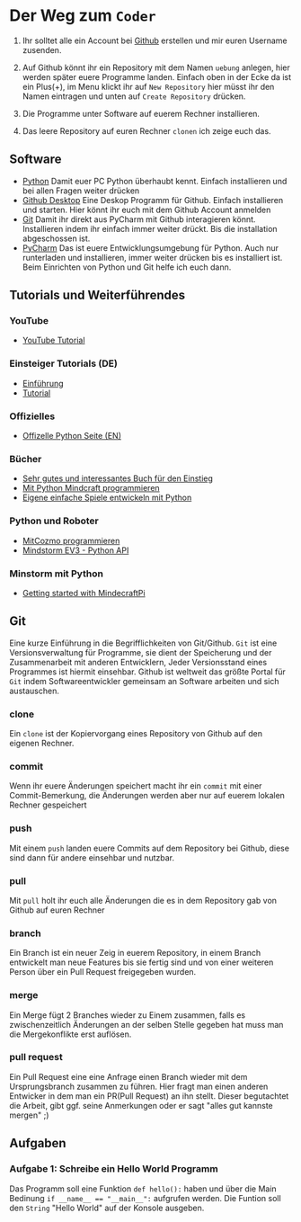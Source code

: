 # Der Weg zum `Coder`
1. Ihr solltet alle ein Account bei [Github](https://www.github.com) erstellen und mir euren Username zusenden.

2. Auf Github könnt ihr ein Repository mit dem Namen `uebung` anlegen, hier werden später euere Programme landen.
Einfach oben in der Ecke da ist ein Plus(+), im Menu klickt ihr auf `New Repository` hier müsst ihr den Namen eintragen und unten auf `Create Repository` drücken.
3. Die Programme unter Software auf euerem Rechner installieren.
4. Das leere Repository auf euren Rechner `clonen` ich zeige euch das.
## Software
* [Python](https://www.python.org/downloads) Damit euer PC Python überhaubt kennt. Einfach installieren und bei allen Fragen weiter drücken 
* [Github Desktop](https://desktop.github.com) Eine Deskop Programm für Github. Einfach installieren und starten. Hier könnt ihr euch mit dem Github Account anmelden
* [Git](https://git-scm.com/downloads) Damit ihr direkt aus PyCharm mit Github interagieren könnt. Installieren indem ihr einfach immer weiter drückt. Bis die installation abgeschossen ist.
* [PyCharm](https://www.jetbrains.com/pycharm-edu/download/index.html) Das ist euere Entwicklungsumgebung für Python. Auch nur runterladen und installieren, immer weiter drücken bis es installiert ist. Beim Einrichten von Python und Git helfe ich euch dann.

## Tutorials und Weiterführendes
### YouTube
* [YouTube Tutorial](https://www.youtube.com/playlist?list=PLNmsVeXQZj7q0ao69AIogD94oBgp3E9Zs)

### Einsteiger Tutorials (DE)
* [Einführung](https://tutorial.djangogirls.org/de/python_introduction/)
* [Tutorial](https://py-tutorial-de.readthedocs.io/de/python-3.3/)

### Offizielles 
* [Offizelle Python Seite (EN)](https://docs.python.org/3/)

### Bücher
* [Sehr gutes und interessantes Buch für den Einstieg](https://www.amazon.de/dp/3836265141/ref=cm_sw_em_r_mt_dp_U_OtBqEbCGVCZHA)
* [Mit Python Mindcraft programmieren](https://www.amazon.de/dp/3864905184/ref=cm_sw_em_r_mt_dp_U_nEBqEb50FG1V3)
* [Eigene einfache Spiele entwickeln mit Python](https://www.amazon.de/dp/3864904927/ref=cm_sw_em_r_mt_dp_U_tEBqEbWXC3D26)

### Python und Roboter
* [MitCozmo programmieren](https://github.com/anki/cozmo-python-sdk)
* [Mindstorm EV3 - Python API](https://education.lego.com/de-de/support/mindstorms-ev3/python-for-ev3)

### Minstorm mit Python
* [Getting started with MindecraftPi](https://projects.raspberrypi.org/en/projects/getting-started-with-minecraft-pi)

## Git
Eine kurze Einführung in die Begrifflichkeiten von Git/Github. `Git` ist eine Versionsverwaltung für Programme, sie dient der Speicherung und der Zusammenarbeit mit anderen Entwicklern, Jeder Versionsstand eines Programmes ist hiermit einsehbar. Github ist weltweit das größte Portal für `Git` indem Softwareentwickler gemeinsam an Software arbeiten und sich austauschen. 
### clone
Ein `clone` ist der Kopiervorgang eines Repository von Github auf den eigenen Rechner.  
### commit
Wenn ihr euere Änderungen speichert macht ihr ein `commit` mit einer Commit-Bemerkung, die Änderungen werden aber nur auf euerem lokalen Rechner gespeichert
### push
Mit einem `push` landen euere Commits auf dem Repository bei Github, diese sind dann für andere einsehbar und nutzbar.
### pull
Mit `pull` holt ihr euch alle Änderungen die es in dem Repository gab von Github auf euren Rechner 
### branch
Ein Branch ist ein neuer Zeig in euerem Repository, in einem Branch entwickelt man neue Features bis sie fertig sind und von einer weiteren Person über ein Pull Request freigegeben wurden.
### merge
Ein Merge fügt 2 Branches wieder zu Einem zusammen, falls es zwischenzeitlich Änderungen an der selben Stelle gegeben hat muss man die Mergekonflikte erst auflösen.
### pull request
Ein Pull Request eine eine Anfrage einen Branch wieder mit dem Ursprungsbranch zusammen zu führen. Hier fragt man einen anderen Entwicker in dem man ein PR(Pull Request) an ihn stellt. Dieser begutachtet die Arbeit, gibt ggf. seine Anmerkungen oder er sagt "alles gut kannste mergen" ;)
## Aufgaben
### Aufgabe 1: Schreibe ein Hello World Programm
Das Programm soll eine Funktion `def hello():` haben und über die Main Bedinung `if __name__ == "__main__":` aufgrufen werden. Die Funtion soll den `String` "Hello World" auf der Konsole ausgeben.
